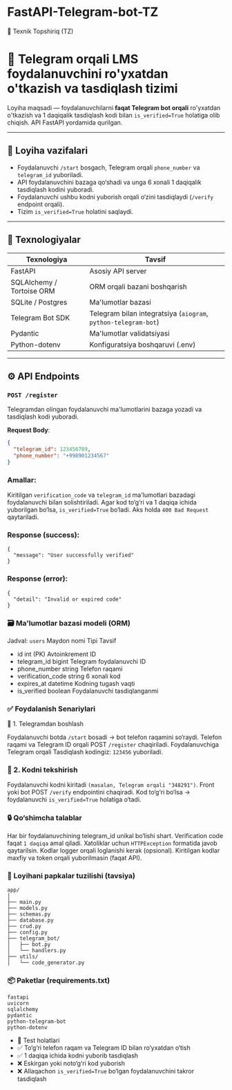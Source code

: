 # FastAPI-Telegram-bot-TZ
📘 Texnik Topshiriq (TZ)
# 📲 Telegram orqali LMS foydalanuvchini ro'yxatdan o'tkazish va tasdiqlash tizimi

Loyiha maqsadi — foydalanuvchilarni **faqat Telegram bot orqali** ro'yxatdan o'tkazish va 1 daqiqalik tasdiqlash kodi bilan `is_verified=True` holatiga olib chiqish. API FastAPI yordamida qurilgan.

---

## 🎯 Loyiha vazifalari

- Foydalanuvchi `/start` bosgach, Telegram orqali `phone_number` va `telegram_id` yuboriladi.
- API foydalanuvchini bazaga qo‘shadi va unga 6 xonali 1 daqiqalik tasdiqlash kodini yuboradi.
- Foydalanuvchi ushbu kodni yuborish orqali o‘zini tasdiqlaydi (`/verify` endpoint orqali).
- Tizim `is_verified=True` holatini saqlaydi.

---

## 🧱 Texnologiyalar

| Texnologiya     | Tavsif                                   |
|------------------|--------------------------------------------|
| FastAPI          | Asosiy API server                          |
| SQLAlchemy / Tortoise ORM | ORM orqali bazani boshqarish      |
| SQLite / Postgres | Ma'lumotlar bazasi                        |
| Telegram Bot SDK  | Telegram bilan integratsiya (`aiogram`, `python-telegram-bot`) |
| Pydantic          | Ma'lumotlar validatsiyasi                 |
| Python-dotenv     | Konfiguratsiya boshqaruvi (.env)          |

---

## ⚙️ API Endpoints

### `POST /register`

Telegramdan olingan foydalanuvchi ma'lumotlarini bazaga yozadi va tasdiqlash kodi yuboradi.

**Request Body**:
```json
{
  "telegram_id": 123456789,
  "phone_number": "+998901234567"
}
```

### Amallar:
Kiritilgan `verification_code` va `telegram_id` ma'lumotlari bazadagi foydalanuvchi bilan solishtiriladi.
Agar kod to‘g‘ri va 1 daqiqa ichida yuborilgan bo‘lsa, `is_verified=True` bo‘ladi.
Aks holda `400 Bad Request` qaytariladi.

### Response (success):
```
{
  "message": "User successfully verified"
}
```
### Response (error):
```
{
  "detail": "Invalid or expired code"
}
```
### 🗃️ Ma'lumotlar bazasi modeli (ORM)

Jadval: `users`
Maydon nomi	Tipi	Tavsif
- id	int (PK)	Avtoinkrement ID
- telegram_id	bigint	Telegram foydalanuvchi ID
- phone_number	string	Telefon raqami
- verification_code	string	6 xonali kod
- expires_at	datetime	Kodning tugash vaqti
- is_verified	boolean	Foydalanuvchi tasdiqlanganmi
  
### ✅ Foydalanish Senariylari
📲 1. Telegramdan boshlash

Foydalanuvchi botda `/start` bosadi → bot telefon raqamini so‘raydi.
Telefon raqami va Telegram ID orqali POST `/register` chaqiriladi.
Foydalanuvchiga Telegram orqali Tasdiqlash kodingiz: `123456` yuboriladi.

### 🔐 2. Kodni tekshirish
Foydalanuvchi kodni kiritadi `(masalan, Telegram orqali "348291")`.
Front yoki bot POST `/verify` endpointini chaqiradi.
Kod to‘g‘ri bo‘lsa → foydalanuvchi `is_verified=True` holatiga o‘tadi.

### 🔒 Qo‘shimcha talablar
Har bir foydalanuvchining telegram_id unikal bo‘lishi shart.
Verification code faqat `1 daqiqa` amal qiladi.
Xatoliklar uchun `HTTPException` formatida javob qaytarilsin.
Kodlar logger orqali loglanishi kerak (opsional).
Kiritilgan kodlar maxfiy va token orqali yuborilmasin (faqat API).

### 📁 Loyihani papkalar tuzilishi (tavsiya)
```
app/
│
├── main.py
├── models.py
├── schemas.py
├── database.py
├── crud.py
├── config.py
├── telegram_bot/
│   ├── bot.py
│   └── handlers.py
├── utils/
│   └── code_generator.py
```
### 📦 Paketlar (requirements.txt)
```
fastapi
uvicorn
sqlalchemy
pydantic
python-telegram-bot
python-dotenv
```
- 🧪 Test holatlari
- ✅ To‘g‘ri telefon raqam va Telegram ID bilan ro‘yxatdan o‘tish
- ✅ 1 daqiqa ichida kodni yuborib tasdiqlash
- ❌ Eskirgan yoki noto‘g‘ri kod yuborish
- ❌ Allaqachon `is_verified=True` bo‘lgan foydalanuvchini takror tasdiqlash